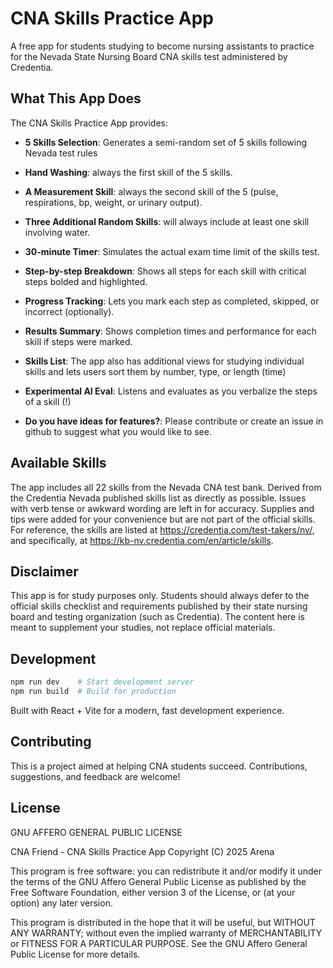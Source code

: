 # CNA Skills Practice App

A free app for students studying to become nursing assistants to practice for the Nevada State Nursing Board CNA skills test administered by Credentia.

## What This App Does

The CNA Skills Practice App provides:

- **5 Skills Selection**: Generates a semi-random set of 5 skills following Nevada test rules
- **Hand Washing**: always the first skill of the 5 skills.
- **A Measurement Skill**: always the second skill of the 5 (pulse, respirations, bp, weight, or urinary output).
- **Three Additional Random Skills**: will always include at least one skill involving water. 
- **30-minute Timer**: Simulates the actual exam time limit of the skills test.
- **Step-by-step Breakdown**: Shows all steps for each skill with critical steps bolded and highlighted.
- **Progress Tracking**: Lets you mark each step as completed, skipped, or incorrect (optionally).
- **Results Summary**: Shows completion times and performance for each skill if steps were marked.

- **Skills List**: The app also has additional views for studying individual skills and lets users sort them by number, type, or length (time)

- **Experimental AI Eval**: Listens and evaluates as you verbalize the steps of a skill (!)

- **Do you have ideas for features?**: Please contribute or create an issue in github to suggest what you would like to see. 

## Available Skills

The app includes all 22 skills from the Nevada CNA test bank. Derived from the Credentia Nevada published skills list as directly as possible. Issues with verb tense or awkward wording are left in for accuracy. Supplies and tips were added for your convenience but are not part of the official skills.
For reference, the skills are listed at https://credentia.com/test-takers/nv/, and specifically, at https://kb-nv.credentia.com/en/article/skills.

## Disclaimer

This app is for study purposes only. Students should always defer to the official skills checklist and requirements published by their state nursing board and testing organization (such as Credentia). The content here is meant to supplement your studies, not replace official materials.

## Development

```bash
npm run dev    # Start development server
npm run build  # Build for production
```

Built with React + Vite for a modern, fast development experience.

## Contributing

This is a project aimed at helping CNA students succeed. Contributions, suggestions, and feedback are welcome!

## License

GNU AFFERO GENERAL PUBLIC LICENSE

CNA Friend - CNA Skills Practice App
Copyright (C) 2025 Arena

This program is free software: you can redistribute it and/or modify
it under the terms of the GNU Affero General Public License as published
by the Free Software Foundation, either version 3 of the License, or
(at your option) any later version.
 
This program is distributed in the hope that it will be useful,
but WITHOUT ANY WARRANTY; without even the implied warranty of
MERCHANTABILITY or FITNESS FOR A PARTICULAR PURPOSE. See the
GNU Affero General Public License for more details.